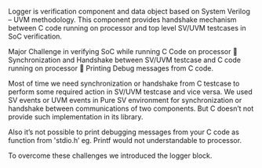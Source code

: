 Logger is verification component and data object based on System Verilog – UVM methodology.
This component provides handshake mechanism between C code running on processor and top level SV/UVM testcases in SoC verification.

Major Challenge in verifying SoC while running C Code on processor
 Synchronization and Handshake between SV/UVM testcase and C code running on processor
 Printing Debug messages from C code.

Most of time we need synchronization or handshake from C testcase to perform some required action in SV/UVM testcase and vice versa. We used SV events or UVM events in Pure SV environment for synchronization or handshake between communications of two components. But C doesn’t not provide such implementation in its library.

Also it’s not possible to print debugging messages from your C code as function from 'stdio.h’ eg. Printf would not understandable to processor.

To overcome these challenges we introduced the logger block.